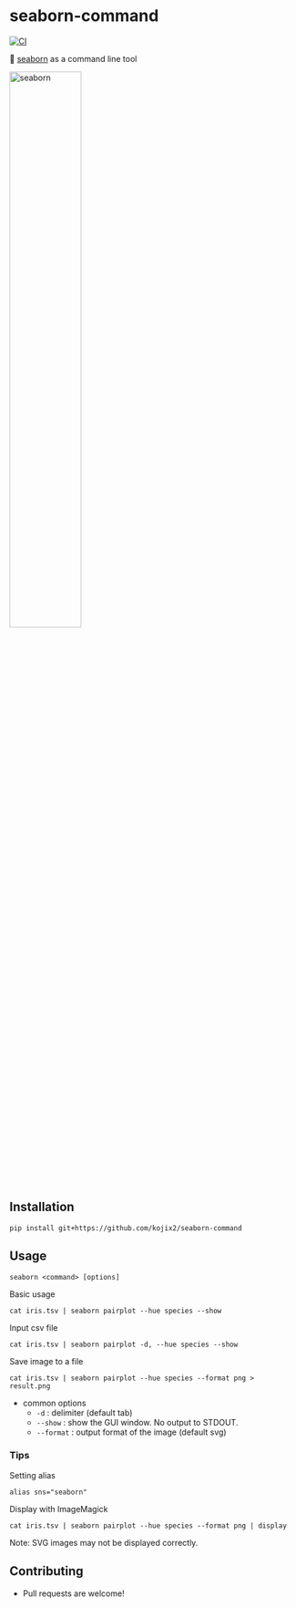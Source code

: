 # seaborn-command

[![CI](https://github.com/kojix2/seaborn-command/actions/workflows/ci.yaml/badge.svg)](https://github.com/kojix2/seaborn-command/actions/workflows/ci.yaml)

:ocean: [seaborn](https://github.com/mwaskom/seaborn) as a command line tool

<img src="https://user-images.githubusercontent.com/5798442/122654771-9d50ae80-d188-11eb-830e-18a4cf6ad29b.png" alt="seaborn" width="50%" height="50%">

## Installation

```
pip install git+https://github.com/kojix2/seaborn-command
```

## Usage

```
seaborn <command> [options]
```

Basic usage

```
cat iris.tsv | seaborn pairplot --hue species --show
```

Input csv file

```
cat iris.tsv | seaborn pairplot -d, --hue species --show
```

Save image to a file

```
cat iris.tsv | seaborn pairplot --hue species --format png > result.png
```

* common options
  * `-d` : delimiter (default tab)
  * `--show` : show the GUI window. No output to STDOUT.
  * `--format` : output format of the image (default svg)

### Tips

Setting alias

```
alias sns="seaborn"
```

Display with ImageMagick

```
cat iris.tsv | seaborn pairplot --hue species --format png | display
```

Note: SVG images may not be displayed correctly.

## Contributing

* Pull requests are welcome!
